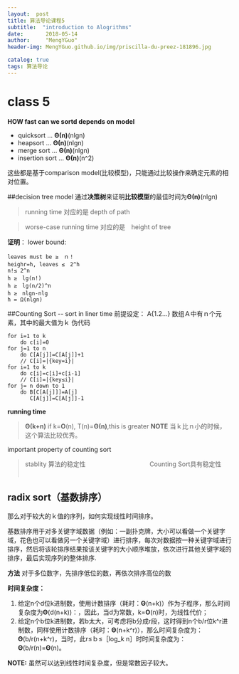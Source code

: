 ```yaml
---
layout:  post  
title: 算法导论课程5
subtitle:  "introduction to Alogrithms"
date:       2018-05-14
author:     "MengYGuo"
header-img: MengYGuo.github.io/img/priscilla-du-preez-181896.jpg

catalog: true
tags: 算法导论
---
```


# class 5
**HOW fast can we sortd depends on model**

 - quicksort ... **Θ(n)**(nlgn)
 - heapsort ... **Θ(n)**(nlgn)
 - merge sort ... **Θ(n)**(nlgn)
 - insertion sort ... **Θ(n)**(n^2)

这些都是基于comparison model(比较模型)，只能通过比较操作来确定元素的相对位置。　

##decision tree model
通过**决策树**来证明**比较模型**的最佳时间为**Θ(n)**(nlgn)

> running time 对应的是 depth of path

> worse-case running time 对应的是　height of tree

**证明**：
lower bound:

    leaves must be ≥　ｎ！
    heighr=h, leaves ≤　2^h
    n!≤ 2^n
    h ≥　lg(n!)
    h ≥　lg(n/2)^n
    h ≥　nlgn-nlg
    h = Ω(nlgn)

##Counting Sort -- sort in liner time
前提设定：
A{1.2...} 数组Ａ中有ｎ个元素，其中的最大值为ｋ
伪代码

    for i=1 to k
        do c[i]=0
    for j=1 to n
        do C[A[j]]=C[A[j]]+1 
        // C[i]=|{key=i}|
    for i=1 to k
        do c[i]=c[i]+c[i-1]
        // C[i]=|{key≤i}|
    for j= n down to 1
        do B[C[A[j]]]=A[j]
           C[A[j]]=C[A[j]]-1
     
 

**running time** 
> **Θ(k+n)**
> if k=**O**(n), T(n)=**Θ(n)**,this is greater
**NOTE**
当ｋ比ｎ小的时候，这个算法比较优秀。

important property of counting sort 
> stablity 算法的稳定性　　　　　　　　　　
Counting Sort具有稳定性 　　　　　　　　　　　　　　　　　　　　　　
## radix sort（基数排序）
那么对于较大的ｋ值的序列，如何实现线性时间排序。

基数排序用于对多关键字域数据（例如：一副扑克牌，大小可以看做一个关键字域，花色也可以看做另一个关键字域）进行排序，每次对数据按一种关键字域进行排序，然后将该轮排序结果按该关键字的大小顺序堆放，依次进行其他关键字域的排序，最后实现序列的整体排序.

**方法**
对于多位数字，先排序低位的数，再依次排序高位的数

**时间复杂度：**

 1. 给定n个d位k进制数，使用计数排序（耗时：**Θ**(n+k)）作为子程序，那么时间复杂度为**Θ**(d(n+k))：，因此，当d为常数，k=**O**(n)时，为线性代价；
 2. 给定n个b位k进制数，若b太大，可考虑将b分成r段，这时得到n个b/r位k^r进制数，同样使用计数排序（耗时：**Θ**(n+k^r)），那么时间复杂度为：**Θ**(b/r(n+k^r)，当时，此r≤ｂ≤［log_k n］时时间复杂度为：**Θ**(b/r(n)=**Θ**(n)。

**NOTE:**
虽然可以达到线性时间复杂度，但是常数因子较大。

